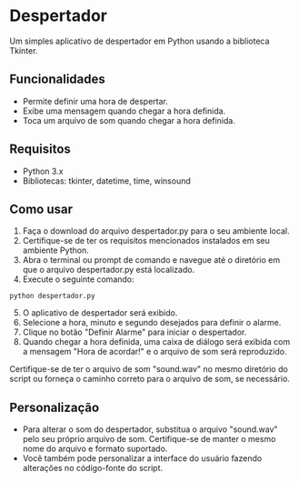 # Despertador

Um simples aplicativo de despertador em Python usando a biblioteca Tkinter.

## Funcionalidades

- Permite definir uma hora de despertar.
- Exibe uma mensagem quando chegar a hora definida.
- Toca um arquivo de som quando chegar a hora definida.

## Requisitos

- Python 3.x
- Bibliotecas: tkinter, datetime, time, winsound

## Como usar

1. Faça o download do arquivo despertador.py para o seu ambiente local.
2. Certifique-se de ter os requisitos mencionados instalados em seu ambiente Python.
3. Abra o terminal ou prompt de comando e navegue até o diretório em que o arquivo despertador.py está localizado.
4. Execute o seguinte comando:

```
python despertador.py
```

5. O aplicativo de despertador será exibido.
6. Selecione a hora, minuto e segundo desejados para definir o alarme.
7. Clique no botão "Definir Alarme" para iniciar o despertador.
8. Quando chegar a hora definida, uma caixa de diálogo será exibida com a mensagem "Hora de acordar!" e o arquivo de som será reproduzido.

Certifique-se de ter o arquivo de som "sound.wav" no mesmo diretório do script ou forneça o caminho correto para o arquivo de som, se necessário.

## Personalização

- Para alterar o som do despertador, substitua o arquivo "sound.wav" pelo seu próprio arquivo de som. Certifique-se de manter o mesmo nome do arquivo e formato suportado.
- Você também pode personalizar a interface do usuário fazendo alterações no código-fonte do script.